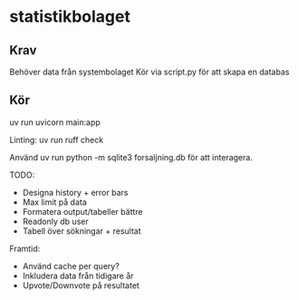 # statistikbolaget

## Krav
Behöver data från systembolaget
Kör via script.py för att skapa en databas

## Kör
uv run uvicorn main:app

Linting: uv run ruff check

Använd uv run python -m sqlite3 forsaljning.db för att interagera.

TODO:
- Designa history + error bars
- Max limit på data
- Formatera output/tabeller bättre
- Readonly db user
- Tabell över sökningar + resultat

Framtid:
- Använd cache per query?
- Inkludera data från tidigare år
- Upvote/Downvote på resultatet
